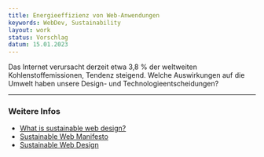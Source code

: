 ```yaml
---
title: Energieeffizienz von Web-Anwendungen
keywords: WebDev, Sustainability
layout: work
status: Vorschlag
datum: 15.01.2023
---
```


Das Internet verursacht derzeit etwa 3,8 % der weltweiten Kohlenstoffemissionen, Tendenz steigend. Welche Auswirkungen auf die Umwelt haben unsere Design- und Technologieentscheidungen?



---
### Weitere Infos
- [What is sustainable web design?](https://sustainablewebdesign.org)
- [Sustainable Web Manifesto](https://www.sustainablewebmanifesto.com)
- [Sustainable Web Design](https://www.mightybytes.com/blog/sustainable-web-design/)